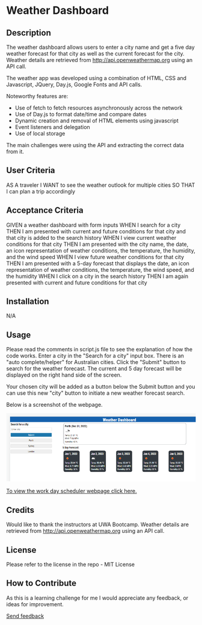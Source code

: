 # Weather Dashboard

## Description
The weather dashboard allows users to enter a city name and get a five day weather forecast for that city as well as the current forecast for the city. Weather details are retrieved from http://api.openweathermap.org using an API call.

The weather app was developed using a combination of HTML, CSS and Javascript, JQuery, Day.js, Google Fonts and API calls.

Noteworthy features are:
* Use of fetch to fetch resources asynchronously across the network
* Use of Day.js to format date/time and compare dates
* Dynamic creation and removal of HTML elements using javascript
* Event listeners and delegation
* Use of local storage

The main challenges were using the API and extracting the correct data from it.

## User Criteria
AS A traveler
I WANT to see the weather outlook for multiple cities
SO THAT I can plan a trip accordingly

## Acceptance Criteria
GIVEN a weather dashboard with form inputs
WHEN I search for a city
THEN I am presented with current and future conditions for that city and that city is added to the search history
WHEN I view current weather conditions for that city
THEN I am presented with the city name, the date, an icon representation of weather conditions, the temperature, the humidity, and the wind speed
WHEN I view future weather conditions for that city
THEN I am presented with a 5-day forecast that displays the date, an icon representation of weather conditions, the temperature, the wind speed, and the humidity
WHEN I click on a city in the search history
THEN I am again presented with current and future conditions for that city

## Installation

N/A

## Usage

Please read the comments in script.js file to see the explanation of how the code works. Enter a city in the "Search for a city" input box. There is an "auto complete/helper" for Australian cities. Click the "Submit" button to search for the weather forecast. The current and 5 day forecast will be displayed on the right hand side of the screen. 

Your chosen city will be added as a button below the Submit button and you can use this new "city" button to initiate a new weather forecast search.

Below is a screenshot of the webpage. 

![Image](./assets/images/weather-dashboard.png?raw=true "Screenshot")



[To view the work day scheduler webpage click here.](https://helenelee.github.io/weather-dashboard/)


## Credits

Would like to thank the instructors at UWA Bootcamp. 
Weather details are retrieved from http://api.openweathermap.org using an API call.

## License

Please refer to the license in the repo - MIT License

## How to Contribute

As this is a learning challenge for me I would appreciate any feedback, or ideas for improvement.

[Send feedback](mailto:helenelee3@outlook.com)
